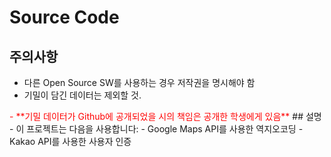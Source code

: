 # Source Code
## 주의사항
 - 다른 Open Source SW를 사용하는 경우 저작권을 명시해야 함
 - 기밀이 담긴 데이터는 제외할 것.
 <span style="color:red">
 - **기밀 데이터가 Github에 공개되었을 시의 책임은 공개한 학생에게 있음**
 </span>
## 설명
- 이 프로젝트는 다음을 사용합니다:
- Google Maps API를 사용한 역지오코딩
- Kakao API를 사용한 사용자 인증
